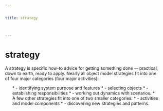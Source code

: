 ```yaml
---


title: strategy



---
```


# strategy

<p>A strategy is specific how-to advice for getting something done -- practical, down to
earth, ready to apply. Nearly all object model strategies fit into one of four major
categories (four major activities): </p>

<ul>
* - identifying system purpose and features </li>
* - selecting objects </li>
* - establishing responsibilities </li>
* - working out dynamics with scenarios. </li>
* A few other strategies fit into one of two smaller categories: </li>
* - activities and model components </li>
* - discovering new strategies and patterns. </li>
</ul>



